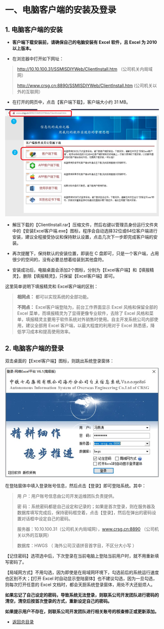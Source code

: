 # 一、电脑客户端的安装及登录

## 1. 电脑客户端的安装

- **客户端下载安装前，请确保自己的电脑安装有 Excel 软件，且 Excel 为 2010 以上版本。**
 
- 在浏览器中打开如下网址：

> http://10.10.100.31/SSMISDIYWeb/ClientInstall.htm （公司机关内局域网）   
>
> http://www.crsg.cn:8890/SSMISDIYWeb/ClientInstall.htm (公司机关以外的互联网） 


- 在打开的网页中，点击【客户端下载】，客户端大小约 31 MB。

<p align="center"><img src="/pic01_download_page.png" width="600">

- 解压下载的【ClientInstall.rar】压缩文件，然后右键以管理员身份运行文件夹中的【安装Excel客户端.exe】图标，程序会自动选择32位或64位客户端进行安装，建议全程接受协议和保持默认设置，点击几次下一步即完成客户端的安装。

- 再次提醒下，保持默认的安装位置，即装在 C 盘即可，只是一个客户端，占用很少的空间的，没有必要总想着给装到其他盘符。

- 安装成功后，电脑桌面会添加2个图标，分别为【Excel客户端】和【填报精灵】，删除【填报精灵】，只保留【Excel客户端】即可。

这里简单说明下填报精灵和 Excel客户端的区别：

> **相同点：** 都可以实现系统的全部功能。
>
> **不同点：** Excel客户端登陆为，前台工作界面显示 Excel 风格和保留全部的 Excel 菜单，而填报精灵为了显得更像专业软件，去除了 Excel 风格和菜单，填报精灵主要用于软件系统对外销售时使用。自主开发系统公司内部使用，建议全部用 Excel 客户端，以最大程度的利用对于 Excel 熟悉感，降低学习成本和提高使用效率。
 
## 2. 电脑客户端的登录

双击桌面的【Excel客户端】图标，则跳出系统登录窗体：

<p align="center"><img src="/pic02_sys_login.jpg" width="600">

在登陆窗体中填入登录账号信息，然后点击【登录】即可登陆系统。其中：

> 用 户：用户账号信息由公司开发运维团队负责提供。
>
> 密 码：系统密码都是自己设定和记录的；如果是首次登录，则在服务器及数据库填写完成后，保持密码框空着，点击【登录】，然后在弹出的密码设置对话框中设定自己的密码。
>
> 服务器：10.10.100.31（公司机关内局域网），www.crsg.cn:8890 （公司机关以外的互联网）  
>
> 数据库：HWGS （ 海外公司汉语拼音首字目，不区分大小写 ） 

【记住密码】选项选中后，下次登录在当前电脑上登陆当前用户时，就不用重新填写密码了。

【局域网方式】不用勾选，因为即使是在局域网环境下，勾选前后的系统运行速度也区别不大；【打开 Excel 时自动显示登陆窗体】也不建议勾选，因为一旦勾选，则每次打开任意的 Excel 文档时，都会天厨系统登录窗体，用处不大还挺烦人。

**如果忘记了自己设定的密码，导致系统无法登录，则联系公司开发团队进行密码的清空，清空后按首次登录的方式，重新设定自己的密码。**

**如果提示用户不存在，则联系公司开发团队进行相关账号的核查修正或更新添加。**


* [返回总目录](Sys_user_manual.md)

